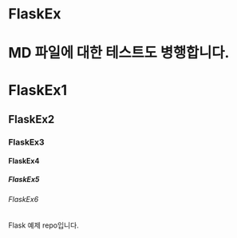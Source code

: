 # FlaskEx
# MD 파일에 대한 테스트도 병행합니다.
# FlaskEx1
## FlaskEx2
### FlaskEx3
#### FlaskEx4
##### FlaskEx5
###### FlaskEx6
Flask 예제 repo입니다.
